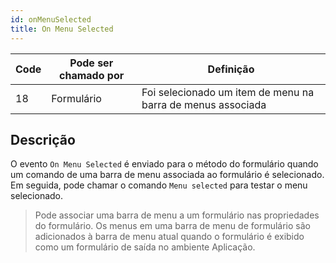```yaml
---
id: onMenuSelected
title: On Menu Selected
---
```


| Code | Pode ser chamado por | Definição                                                   |
| ---- | -------------------- | ----------------------------------------------------------- |
| 18   | Formulário           | Foi selecionado um item de menu na barra de menus associada |


## Descrição

O evento `On Menu Selected` é enviado para o método do formulário quando um comando de uma barra de menu associada ao formulário é selecionado. Em seguida, pode chamar o comando `Menu selected` para testar o menu selecionado.

> Pode associar uma barra de menu a um formulário nas propriedades do formulário. Os menus em uma barra de menu de formulário são adicionados à barra de menu atual quando o formulário é exibido como um formulário de saída no ambiente Aplicação.
